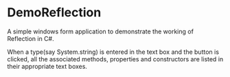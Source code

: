 # DemoReflection
A simple windows form application to demonstrate the working of Reflection in C#.

When a type(say System.string) is entered in the text box and the button is clicked, all the associated methods, properties and constructors are listed in their appropriate text boxes.

